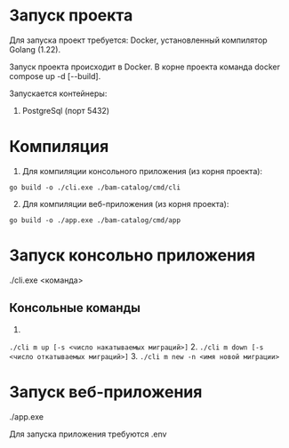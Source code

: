 # Запуск проекта

Для запуска проект требуется: Docker, установленный компилятор Golang (1.22).

Запуск проекта происходит в Docker.
В корне проекта команда docker compose up -d [--build].

Запускается контейнеры:
1. PostgreSql (порт 5432)

# Компиляция

1. Для компиляции консольного приложения (из корня проекта):
```
go build -o ./cli.exe ./bam-catalog/cmd/cli
```
2. Для компиляции веб-приложения (из корня проекта):
```
go build -o ./app.exe ./bam-catalog/cmd/app
```

# Запуск консольно приложения

./cli.exe <команда>

## Консольные команды

1. 
```./cli m up [-s <число накатываемых миграций>]```
2. 
```./cli m down [-s <число откатываемых миграций>]```
3. 
```./cli m new -n <имя новой миграции>```

# Запуск веб-приложения

./app.exe

Для запуска приложения требуются .env
